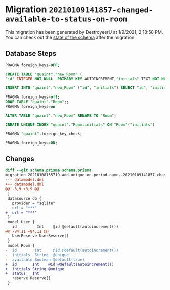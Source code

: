 # Migration `20210109141857-changed-available-to-status-on-room`

This migration has been generated by DestroyeerU at 1/9/2021, 2:18:58 PM.
You can check out the [state of the schema](./schema.prisma) after the migration.

## Database Steps

```sql
PRAGMA foreign_keys=OFF;

CREATE TABLE "quaint"."new_Room" (
"id" INTEGER NOT NULL  PRIMARY KEY AUTOINCREMENT,"initials" TEXT NOT NULL  ,"status" INTEGER NOT NULL  )

INSERT INTO "quaint"."new_Room" ("id", "initials") SELECT "id", "initials" FROM "quaint"."Room"

PRAGMA foreign_keys=off;
DROP TABLE "quaint"."Room";;
PRAGMA foreign_keys=on

ALTER TABLE "quaint"."new_Room" RENAME TO "Room";

CREATE UNIQUE INDEX "quaint"."Room.initials" ON "Room"("initials")

PRAGMA "quaint".foreign_key_check;

PRAGMA foreign_keys=ON;
```

## Changes

```diff
diff --git schema.prisma schema.prisma
migration 20210108155719-add-unique-on-period-name..20210109141857-changed-available-to-status-on-room
--- datamodel.dml
+++ datamodel.dml
@@ -3,9 +3,9 @@
 }
 datasource db {
   provider = "sqlite"
-  url = "***"
+  url = "***"
 }
 model User {
   id         Int    @id @default(autoincrement())
@@ -84,11 +84,11 @@
   UserReserve UserReserve[]
 }
 model Room {
-  id        Int     @id @default(autoincrement())
-  initials  String  @unique
-  available Boolean @default(true)
+  id       Int    @id @default(autoincrement())
+  initials String @unique
+  status   Int
   reserve Reserve[]
 }
```


